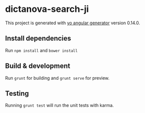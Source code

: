 # dictanova-search-ji

This project is generated with [yo angular generator](https://github.com/yeoman/generator-angular)
version 0.14.0.

## Install dependencies

Run `npm install` and `bower install`

## Build & development

Run `grunt` for building and `grunt serve` for preview.

## Testing

Running `grunt test` will run the unit tests with karma.
